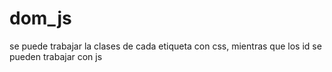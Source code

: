 # dom_js
se puede trabajar la clases de cada etiqueta con css, mientras que los id se pueden trabajar con  js
